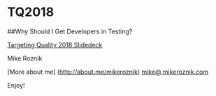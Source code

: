 # TQ2018

##Why Should I Get Developers in Testing?

[Targeting Quality 2018 Slidedeck](https://github.com/mikeroznik/tq2018/blob/master/kwsqa2018.pdf)

Mike Roznik

[More about me] (http://about.me/mikeroznik)
[mike@ mikeroznik.com](mailt&#111;&#58;%6D&#105;&#37;6B%6&#53;&#64;m&#105;keroz%6E&#105;%&#54;B%&#50;E&#99;o&#37;6D'>m&#105;ke&#64;mike&#114;&#111;zn&#105;k&#46;com)

Enjoy!

